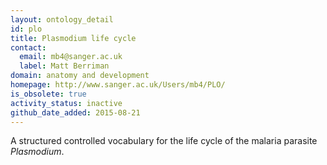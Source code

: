 ```yaml
---
layout: ontology_detail
id: plo
title: Plasmodium life cycle
contact:
  email: mb4@sanger.ac.uk
  label: Matt Berriman
domain: anatomy and development
homepage: http://www.sanger.ac.uk/Users/mb4/PLO/
is_obsolete: true
activity_status: inactive
github_date_added: 2015-08-21
---
```


A structured controlled vocabulary for the life cycle of the malaria parasite <i>Plasmodium</i>.
